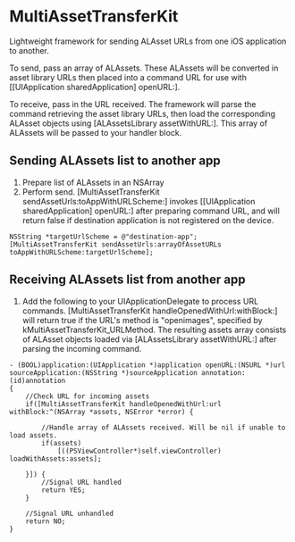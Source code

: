 MultiAssetTransferKit
=====================

Lightweight framework for sending ALAsset URLs from one iOS application to another.

To send, pass an array of ALAssets. These ALAssets will be converted in asset library URLs then placed into a command URL for use with [[UIApplication sharedApplication] openURL:].

To receive, pass in the URL received. The framework will parse the command retrieving the asset library URLs, then load the corresponding ALAsset objects using [ALAssetsLibrary assetWithURL:]. This array of ALAssets will be passed to your handler block.

Sending ALAssets list to another app
-----------------------

1. Prepare list of ALAssets in an NSArray
2. Perform send. [MultiAssetTransferKit sendAssetUrls:toAppWithURLScheme:] invokes [[UIApplication sharedApplication] openURL:] after preparing command URL, and will return false if destination application is not registered on the device.

```
NSString *targetUrlScheme = @"destination-app";
[MultiAssetTransferKit sendAssetUrls:arrayOfAssetURLs toAppWithURLScheme:targetUrlScheme];
```



Receiving ALAssets list from another app
-----------------------
1. Add the following to your UIApplicationDelegate to process URL commands. [MultiAssetTransferKit handleOpenedWithUrl:withBlock:] will return true if the URL's method is "openimages", specified by kMultiAssetTransferKit_URLMethod. The resulting assets array consists of ALAsset objects loaded via [ALAssetsLibrary assetWithURL:] after parsing the incoming command.

```
- (BOOL)application:(UIApplication *)application openURL:(NSURL *)url sourceApplication:(NSString *)sourceApplication annotation:(id)annotation
{
    //Check URL for incoming assets
    if([MultiAssetTransferKit handleOpenedWithUrl:url withBlock:^(NSArray *assets, NSError *error) {
    
        //Handle array of ALAssets received. Will be nil if unable to load assets.
        if(assets)
            [((PSViewController*)self.viewController) loadWithAssets:assets];
    
    }]) {
        //Signal URL handled
        return YES;
    }
    
    //Signal URL unhandled
    return NO;
}
